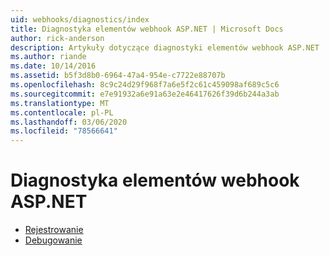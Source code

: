 ```yaml
---
uid: webhooks/diagnostics/index
title: Diagnostyka elementów webhook ASP.NET | Microsoft Docs
author: rick-anderson
description: Artykuły dotyczące diagnostyki elementów webhook ASP.NET
ms.author: riande
ms.date: 10/14/2016
ms.assetid: b5f3d8b0-6964-47a4-954e-c7722e88707b
ms.openlocfilehash: 8c9c24d29f968f7a6e5f2c61c459098af689c5c6
ms.sourcegitcommit: e7e91932a6e91a63e2e46417626f39d6b244a3ab
ms.translationtype: MT
ms.contentlocale: pl-PL
ms.lasthandoff: 03/06/2020
ms.locfileid: "78566641"
---
```

# <a name="aspnet-webhooks-diagnostics"></a>Diagnostyka elementów webhook ASP.NET

* [Rejestrowanie](logging.md)
* [Debugowanie](debugging.md)
